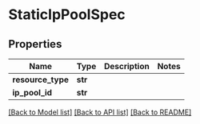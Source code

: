 # StaticIpPoolSpec

## Properties
Name | Type | Description | Notes
------------ | ------------- | ------------- | -------------
**resource_type** | **str** |  | 
**ip_pool_id** | **str** |  | 

[[Back to Model list]](../README.md#documentation-for-models) [[Back to API list]](../README.md#documentation-for-api-endpoints) [[Back to README]](../README.md)

